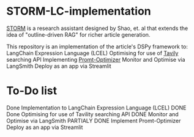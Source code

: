 # STORM-LC-implementation
[STORM](https://arxiv.org/abs/2402.14207) is a research assistant designed by Shao, et. al that extends the idea of "outline-driven RAG" for richer article generation.

This repository is an implementation of the article's DSPy framework to:
LangChain Expression Language (LCEL)
Optimising for use of [Tavily](https://tavily.com/) searching API
Implementing [Promt-Optimizer](https://smith.langchain.com/hub/rlm/prompt-optimizer-tweet-drafts?organizationId=1fa8b1f4-fcb9-4072-9aa9-983e35ad61b8)
Monitor and Optimise via LangSmith
Deploy as an app via Streamlit


# To-Do list
  Done Implementation to LangChain Expression Language (LCEL)  DONE
  Done Optimising for use of Tavility searching API DONE
  Monitor and Optimise via LangSmith PARTIALY DONE
  Implement Promt-Optimizer 
  Deploy as an app via Streamlit
  
  

